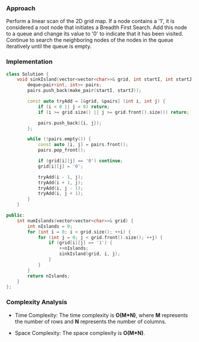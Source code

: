 ### Approach

Perform a linear scan of the 2D grid map. If a node contains a '1', it is considered a root node that initiates a Breadth First Search. Add this node to a queue and change its value to '0' to indicate that it has been visited. Continue to search the neighboring nodes of the nodes in the queue iteratively until the queue is empty.

### Implementation

```cpp
class Solution {
    void sinkIsland(vector<vector<char>>& grid, int startI, int startJ) {
        deque<pair<int, int>> pairs;
        pairs.push_back(make_pair(startI, startJ));

        const auto tryAdd = [&grid, &pairs] (int i, int j) {
            if (i < 0 || j < 0) return;
            if (i >= grid.size() || j >= grid.front().size()) return;

            pairs.push_back({i, j});
        };

        while (!pairs.empty()) {
            const auto [i, j] = pairs.front();
            pairs.pop_front();

            if (grid[i][j] == '0') continue;
            grid[i][j] = '0';

            tryAdd(i - 1, j);
            tryAdd(i + 1, j);
            tryAdd(i, j - 1);
            tryAdd(i, j + 1);
        }
    }

public:
    int numIslands(vector<vector<char>>& grid) {
        int nIslands = 0;
        for (int i = 0; i < grid.size(); ++i) {
            for (int j = 0; j < grid.front().size(); ++j) {
                if (grid[i][j] == '1') {
                    ++nIslands;
                    sinkIsland(grid, i, j);
                }
            }
        }
        return nIslands;
    }
};
```

### Complexity Analysis

* Time Complexity: The time complexity is **O(M*N)**, where **M** represents the number of rows and **N** represents the number of columns.

* Space Complexity: The space complexity is **O(M*N)**.